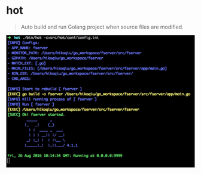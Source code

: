 # hot

> Auto build and run Golang project when source files are modified.


<img width="600" src="./icon.png"/>

